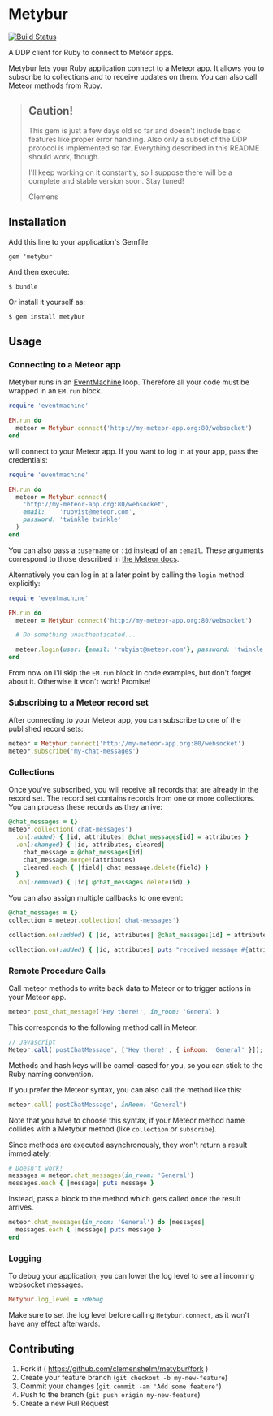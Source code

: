 # Metybur
[![Build Status](https://travis-ci.org/clemenshelm/metybur.svg?branch=master)](https://travis-ci.org/clemenshelm/metybur)

A DDP client for Ruby to connect to Meteor apps.

Metybur lets your Ruby application connect to a Meteor app. It allows you
to subscribe to collections and to receive updates on them.
You can also call Meteor methods from Ruby.

> ## Caution!
> 
> This gem is just a few days old so far and doesn't include basic features like proper error handling. Also only a subset of the DDP protocol is implemented so far. Everything described in this README should work, though.
> 
> I'll keep working on it constantly, so I suppose there will be a complete and stable version soon. Stay tuned!
> 
> Clemens

## Installation

Add this line to your application's Gemfile:

    gem 'metybur'

And then execute:

    $ bundle

Or install it yourself as:

    $ gem install metybur

## Usage

### Connecting to a Meteor app

Metybur runs in an [EventMachine](http://eventmachine.rubyforge.org/) loop.
Therefore all your code must be wrapped in an `EM.run` block.

```ruby
require 'eventmachine'

EM.run do
  meteor = Metybur.connect('http://my-meteor-app.org:80/websocket')
end
```

will connect to your Meteor app. If you want to log in at your app, pass the credentials:

```ruby
require 'eventmachine'

EM.run do
  meteor = Metybur.connect(
    'http://my-meteor-app.org:80/websocket',
    email:    'rubyist@meteor.com',
    password: 'twinkle twinkle'
  )
end
```

You can also pass a `:username` or `:id` instead of an `:email`. These arguments correspond to those described in [the Meteor docs](http://docs.meteor.com/#/full/meteor_loginwithpassword).

Alternatively you can log in at a later point by calling the `login` method explicitly:

```ruby
require 'eventmachine'

EM.run do
  meteor = Metybur.connect('http://my-meteor-app.org:80/websocket')

  # Do something unauthenticated...

  meteor.login(user: {email: 'rubyist@meteor.com'}, password: 'twinkle twinkle'
end
```

From now on I'll skip the `EM.run` block in code examples, but don't forget about it. Otherwise it won't work! Promise!

### Subscribing to a Meteor record set

After connecting to your Meteor app, you can subscribe to one of the published record sets:

```ruby
meteor = Metybur.connect('http://my-meteor-app.org:80/websocket')
meteor.subscribe('my-chat-messages')
```

### Collections

Once you've subscribed, you will receive all records that are already in the record set. The record set contains records from one or more collections. You can process these records as they arrive:

```ruby
@chat_messages = {}
meteor.collection('chat-messages')
  .on(:added) { |id, attributes| @chat_messages[id] = attributes }
  .on(:changed) { |id, attributes, cleared|
    chat_message = @chat_messages[id]
    chat_message.merge!(attributes)
    cleared.each { |field| chat_message.delete(field) }
  }
  .on(:removed) { |id| @chat_messages.delete(id) }
```

You can also assign multiple callbacks to one event:

```ruby
@chat_messages = {}
collection = meteor.collection('chat-messages')

collection.on(:added) { |id, attributes| @chat_messages[id] = attributes }

collection.on(:added) { |id, attributes| puts "received message #{attributes[:text]}" }
```

### Remote Procedure Calls

Call meteor methods to write back data to Meteor or to trigger actions in your Meteor app.

```ruby
meteor.post_chat_message('Hey there!', in_room: 'General')
```

This corresponds to the following method call in Meteor:

```javascript
// Javascript
Meteor.call('postChatMessage', ['Hey there!', { inRoom: 'General' }]);
```

Methods and hash keys will be camel-cased for you, so you can stick to the Ruby naming convention.

If you prefer the Meteor syntax, you can also call the method like this:

```ruby
meteor.call('postChatMessage', inRoom: 'General')
```

Note that you have to choose this syntax, if your Meteor method name collides with a Metybur method (like `collection` or `subscribe`).

Since methods are executed asynchronously, they won't return a result immediately:

```ruby
# Doesn't work!
messages = meteor.chat_messages(in_room: 'General')
messages.each { |message| puts message }
```

Instead, pass a block to the method which gets called once the result arrives.

```ruby
meteor.chat_messages(in_room: 'General') do |messages|
  messages.each { |message| puts message }
end
```

### Logging

To debug your application, you can lower the log level to see all incoming websocket messages.

```ruby
Metybur.log_level = :debug
```

Make sure to set the log level before calling `Metybur.connect`, as it won't have any effect afterwards.

## Contributing

1. Fork it ( https://github.com/clemenshelm/metybur/fork )
2. Create your feature branch (`git checkout -b my-new-feature`)
3. Commit your changes (`git commit -am 'Add some feature'`)
4. Push to the branch (`git push origin my-new-feature`)
5. Create a new Pull Request

